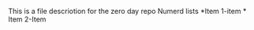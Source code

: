 This is a file descriotion for the zero day repo
Numerd lists              *Item			1-item
			* Item			2-Item
